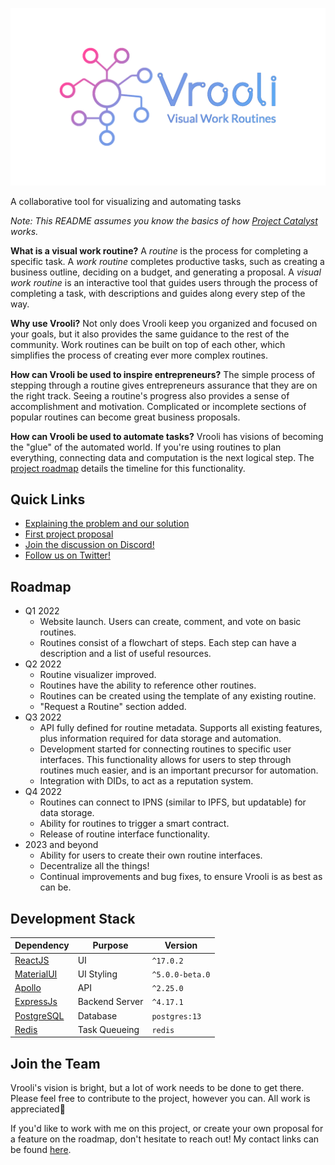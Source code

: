 ![Vrooli Logo with motto](assets/private/readme-display.png)

A collaborative tool for visualizing and automating tasks

*Note: This README assumes you know the basics of how [Project Catalyst](https://projectcatalyst.org/resources/what-is-project-catalyst) works.*

**What is a visual work routine?** A *routine* is the process for completing a specific task. A *work routine* completes productive tasks, such as creating a business outline, deciding on a budget, and generating a proposal. A *visual work routine* is an interactive tool that guides users through the process of completing a task, with descriptions and guides along every step of the way.

**Why use Vrooli?** Not only does Vrooli keep you organized and focused on your goals, but it also provides the same guidance to the rest of the community. Work routines can be built on top of each other, which simplifies the process of creating ever more complex routines.

**How can Vrooli be used to inspire entrepreneurs?** The simple process of stepping through a routine gives entrepreneurs assurance that they are on the right track. Seeing a routine's progress also provides a sense of accomplishment and motivation. Complicated or incomplete sections of popular routines can become great business proposals.

**How can Vrooli be used to automate tasks?** Vrooli has visions of becoming the "glue" of the automated world. If you're using routines to plan everything, connecting data and computation is the next logical step. The [project roadmap](#roadmap) details the timeline for this functionality.

## Quick Links
- [Explaining the problem and our solution](https://matthalloran8.medium.com/the-next-generation-of-global-collaboration-a4839766e29e)
- [First project proposal](https://cardano.ideascale.com/a/dtd/Community-Made-Interactive-Guides/367058-48088)
- [Join the discussion on Discord!](https://discord.gg/RzDCvUDK)
- [Follow us on Twitter!](https://twitter.com/VrooliOfficial)

## Roadmap
 - Q1 2022 
    - Website launch. Users can create, comment, and vote on basic routines. 
    - Routines consist of a flowchart of steps. Each step can have a description and a list of useful resources.
 - Q2 2022
    - Routine visualizer improved.
    - Routines have the ability to reference other routines.
    - Routines can be created using the template of any existing routine.
    - "Request a Routine" section added.
 - Q3 2022
    - API fully defined for routine metadata. Supports all existing features, plus information required for data storage and automation.
    - Development started for connecting routines to specific user interfaces. This functionality allows for users to step through routines much easier, and is an important precursor for automation.
    - Integration with DIDs, to act as a reputation system.
- Q4 2022
    - Routines can connect to IPNS (similar to IPFS, but updatable) for data storage.
    - Ability for routines to trigger a smart contract.
    - Release of routine interface functionality.
- 2023 and beyond
    - Ability for users to create their own routine interfaces.
    - Decentralize all the things!
    - Continual improvements and bug fixes, to ensure Vrooli is as best as can be.

## Development Stack
| Dependency  | Purpose  |  Version  |
|---|---|---|
| [ReactJS](https://reactjs.org/)  | UI  |  `^17.0.2` |
| [MaterialUI](https://material-ui.com/)  | UI Styling  |  `^5.0.0-beta.0`  |
| [Apollo](https://www.apollographql.com/)  | API |  `^2.25.0` |
| [ExpressJs](https://expressjs.com/)  |  Backend Server  | `^4.17.1` |
| [PostgreSQL](https://www.postgresql.org/)  | Database  | `postgres:13` |
| [Redis](https://redis.io/) | Task Queueing | `redis` |

## Join the Team
Vrooli's vision is bright, but a lot of work needs to be done to get there. Please feel free to contribute to the project, however you can. All work is appreciated💙 

If you'd like to work with me on this project, or create your own proposal for a feature on the roadmap, don't hesitate to reach out! My contact links can be found [here](https://matthalloran.info).